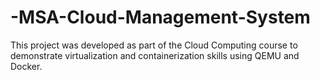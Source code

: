 # -MSA-Cloud-Management-System
This project was developed as part of the Cloud Computing course to demonstrate virtualization and containerization skills using QEMU and Docker.
